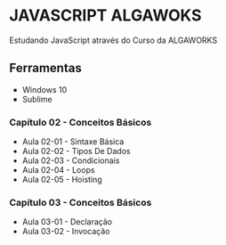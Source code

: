 # JAVASCRIPT ALGAWOKS<br>
<p>Estudando JavaScript através do Curso da ALGAWORKS</p>

## Ferramentas

<ul>
	<li type = "square"> Windows 10</li>
	<li type = "square"> Sublime </li>

</ul>

### Capítulo 02 - Conceitos Básicos

<ul>
    <li> Aula 02-01 - Sintaxe Básica </li>
    <li> Aula 02-02 - Tipos De Dados </li>
    <li> Aula 02-03 - Condicionais </li>
    <li> Aula 02-04 - Loops </li>
    <li> Aula 02-05 - Hoisting </li>
</ul>

### Capítulo 03 - Conceitos Básicos

<ul>
    <li> Aula 03-01 - Declaração </li>
    <li> Aula 03-02 - Invocação </li>
</ul>